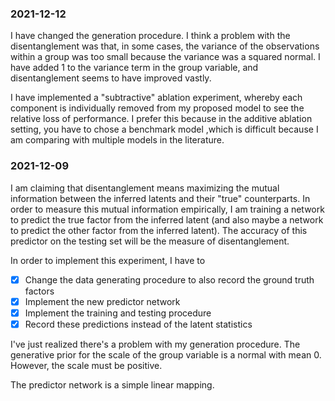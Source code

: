 ### 2021-12-12

I have changed the generation procedure. I think a problem with the disentanglement was that, in some cases, the variance of the observations within a group was too small because the variance was a squared normal. I have added 1 to the variance term in the group variable, and disentanglement seems to have improved vastly.

I have implemented a "subtractive" ablation experiment, whereby each component is individually removed from my proposed model to see the relative loss of performance. I prefer this because in the additive ablation setting, you have to chose a benchmark model ,which is difficult because I am comparing with multiple models in the literature.

### 2021-12-09

I am claiming that disentanglement means maximizing the mutual information between the inferred latents and their "true" counterparts. In order to measure this mutual information empirically, I am training a network to predict the true factor from the inferred latent (and also maybe a network to predict the other factor from the inferred latent). The accuracy of this predictor on the testing set will be the measure of disentanglement.

In order to implement this experiment, I have to 
- [x] Change the data generating procedure to also record the ground truth factors 
- [x] Implement the new predictor network
- [x] Implement the training and testing procedure
- [x] Record these predictions instead of the latent statistics

I've just realized there's a problem with my generation procedure. The generative prior for the scale of the group variable is a normal with mean 0. However, the scale must be positive.

The predictor network is a simple linear mapping.